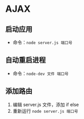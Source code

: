 # AJAX

## 启动应用
* 命令：`node server.js 端口号`

## 自动重启进程
* 命令：`node-dev 文件 端口号`
  
## 添加路由
1. 编辑 server.js 文件，添加 if else
2. 重新运行 `node server.js 端口号`